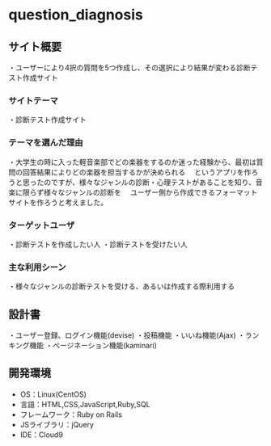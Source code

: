 # question_diagnosis

## サイト概要
・ユーザーにより4択の質問を5つ作成し、その選択により結果が変わる診断テスト作成サイト

### サイトテーマ
・診断テスト作成サイト

### テーマを選んだ理由
・大学生の時に入った軽音楽部でどの楽器をするのか迷った経験から、最初は質問の回答結果によりどの楽器を担当するかが決められる
　というアプリを作ろうと思ったのですが、様々なジャンルの診断・心理テストがあることを知り、音楽に限らず様々なジャンルの診断を
　ユーザー側から作成できるフォーマットサイトを作ろうと考えました。

### ターゲットユーザ
・診断テストを作成したい人
・診断テストを受けたい人

### 主な利用シーン
・様々なジャンルの診断テストを受ける、あるいは作成する際利用する

## 設計書
・ユーザー登録、ログイン機能(devise)
・投稿機能
・いいね機能(Ajax)
・ランキング機能
・ページネーション機能(kaminari)

## 開発環境
- OS：Linux(CentOS)
- 言語：HTML,CSS,JavaScript,Ruby,SQL
- フレームワーク：Ruby on Rails
- JSライブラリ：jQuery
- IDE：Cloud9

